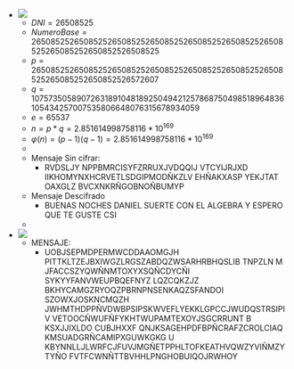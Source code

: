 - ![](https://remnote-user-data.s3.amazonaws.com/-PwbkJMvOLiKpOmrK4GyCfjuMgnFwi_ss6K-iF6DvGVLjtjt-UC5AwaZoCLqDscWHflNmBZCrkzS4It9c27sHEPPTxO8EWY7KeXh4QaRKnCnoF4hfOslq6MmNRHoYjqb.png) 
    - $DNI=26508525$ 
    - $Numero Base= 26508525265085252650852526508525265085252650852526508525265085252650852526508525$ 
    - $p=26508525265085252650852526508525265085252650852526508525265085252650852526572607$ 
    - $q=1075735058907263189104818925049421257868750498518964836105434257007535806648076315678934059$
    - $e=65537$ 
    - $n=p*q=2.851614998758116*10^{169}$ 
    - $\varphi(n)=(p-1)(q-1)=2.851614998758116*10^{169}$ 
    - 
    - Mensaje Sin cifrar:
        - RVDSLJY NPPBMRCISYFZRRUXJVDQQIJ VTCYIJRJXD IIKHOMYNXHCRVETLSDGIPMODÑKZLV EHÑAKXASP YEKJTAT OAXGLZ BVCXNKRÑGOBNOÑBUMYP
    - Mensaje Descifrado
        - BUENAS NOCHES DANIEL SUERTE CON EL ALGEBRA Y ESPERO QUE TE GUSTE CSI 
    - 
- ![](https://remnote-user-data.s3.amazonaws.com/7UvYHM6uj1GKxIbcKh37g_XxIauI5Z6wRdACA7XaPteSy5wTZ0z6y8rOczN8a4gY8NSsvx8BImOiH80ynkfXLyHGFSuy31yewNKAQO3NdVh9qC_rSB8cyRtaPBdk_ijE.png) 
    - MENSAJE:
        - UOBJSEPMDPERMWCDDAAOMGJH PITTKLTZEJBXIWGZLRGSZABDQZWSARHRBHQSLIB TNPZLN M JFACCSZYQWÑNMTOXYXSQÑCDYCÑI SYKYYFANVWEUPBQEFNYZ LQZCQKZJZ BKHYCAMGZRYOQZPBRNPNSENKAQZSFANDOI SZOWXJOSKNCMQZH JWHMTHDPPÑVDWBPSIPSKWVEFLYEKKLGPCCJWUDQSTRSIPIV VETOOCÑWUFÑFYKHTWUPAMTEXOYJSGCRRUNT B KSXJJIXLDO CUBJHXXF QNJKSAGEHPDFBPÑCRAFZCROLCIAQ KMSUADGRÑCAMIPXGUWKGKG U KBYNNLLJLWRFCJFUVJMGÑETPPHLTOFKEATHVQWZYVIÑMZYTYÑO FVTFCWNÑTTBVHHLPNGHOBUIQOJRWHOY
